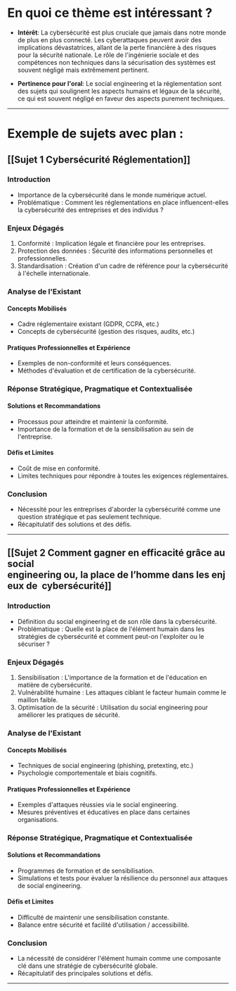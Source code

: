 # En quoi ce thème est intéressant ? 


- **Intérêt**: 
	La cybersécurité est plus cruciale que jamais dans notre monde de plus en plus connecté. Les cyberattaques peuvent avoir des implications dévastatrices, allant de la perte financière à des risques pour la sécurité nationale. Le rôle de l'ingénierie sociale et des compétences non techniques dans la sécurisation des systèmes est souvent négligé mais extrêmement pertinent.

- **Pertinence pour l'oral**: 
	Le social engineering et la réglementation sont des sujets qui soulignent les aspects humains et légaux de la sécurité, ce qui est souvent négligé en faveur des aspects purement techniques.


---
# Exemple de sujets avec plan :
## [[Sujet 1 Cybersécurité Réglementation]]

### Introduction

- Importance de la cybersécurité dans le monde numérique actuel.
- Problématique : Comment les réglementations en place influencent-elles la cybersécurité des entreprises et des individus ?

### Enjeux Dégagés

1. Conformité : Implication légale et financière pour les entreprises.
2. Protection des données : Sécurité des informations personnelles et professionnelles.
3. Standardisation : Création d'un cadre de référence pour la cybersécurité à l'échelle internationale.

### Analyse de l'Existant

#### Concepts Mobilisés

- Cadre réglementaire existant (GDPR, CCPA, etc.)
- Concepts de cybersécurité (gestion des risques, audits, etc.)

#### Pratiques Professionnelles et Expérience

- Exemples de non-conformité et leurs conséquences.
- Méthodes d'évaluation et de certification de la cybersécurité.

### Réponse Stratégique, Pragmatique et Contextualisée

#### Solutions et Recommandations

- Processus pour atteindre et maintenir la conformité.
- Importance de la formation et de la sensibilisation au sein de l'entreprise.

#### Défis et Limites

- Coût de mise en conformité.
- Limites techniques pour répondre à toutes les exigences réglementaires.

### Conclusion

- Nécessité pour les entreprises d'aborder la cybersécurité comme une question stratégique et pas seulement technique.
- Récapitulatif des solutions et des défis.

---
## [[Sujet 2 Comment gagner en efficacité grâce au social engineering ou, la place de l’homme dans les enjeux de  cybersécurité]]

### Introduction

- Définition du social engineering et de son rôle dans la cybersécurité.
- Problématique : Quelle est la place de l'élément humain dans les stratégies de cybersécurité et comment peut-on l'exploiter ou le sécuriser ?

### Enjeux Dégagés

1. Sensibilisation : L'importance de la formation et de l'éducation en matière de cybersécurité.
2. Vulnérabilité humaine : Les attaques ciblant le facteur humain comme le maillon faible.
3. Optimisation de la sécurité : Utilisation du social engineering pour améliorer les pratiques de sécurité.

### Analyse de l'Existant

#### Concepts Mobilisés

- Techniques de social engineering (phishing, pretexting, etc.)
- Psychologie comportementale et biais cognitifs.

#### Pratiques Professionnelles et Expérience

- Exemples d'attaques réussies via le social engineering.
- Mesures préventives et éducatives en place dans certaines organisations.

### Réponse Stratégique, Pragmatique et Contextualisée

#### Solutions et Recommandations

- Programmes de formation et de sensibilisation.
- Simulations et tests pour évaluer la résilience du personnel aux attaques de social engineering.

#### Défis et Limites

- Difficulté de maintenir une sensibilisation constante.
- Balance entre sécurité et facilité d'utilisation / accessibilité.

### Conclusion

- La nécessité de considérer l'élément humain comme une composante clé dans une stratégie de cybersécurité globale.
- Récapitulatif des principales solutions et défis.

---